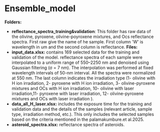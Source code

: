# Ensemble_model
**Folders:**
- **reflectance_spectra_training&validation**: This folder has raw data of the olivine, pyroxene, olivine-poyroxene mixtures, and Ocs reflectance spectra. First raw give the name of he sample. First column 'W' is wavelength in um and the second column is reflectance.
**Files:**
- **input_data.xlsx:** contains 169 selected data for the training and validation of the model. reflectance spectra of each sample were interpolated to a uniform range of 550–2250 nm and denoised using Gaussian filtering (σ = 7 nm). The interpolation was performed at fixed wavelength intervals of 50-nm interval. All the spectra were normalized at 550 nm. The last column indicates the irradiation type (1- olivine with H ion irradiation, 2- pyroxene with H ion irradiation, 3- olivine-pyroxene mixtures and OCs with H ion irradiation, 10- olivine with laser irradiation,11- pyroxene with laser irradiation, 12- olivine-pyroxene mixtures and OCs with laser irradiation ). 
- **data_all_H_laser.xlsx:** includes the exposure time for the training and validation data and the details of the samples (relevant article, sample type, irradiation method, etc.). This only includes the selected samples based on the criteria mentioned in the palamakumbure.et al.2025.
- **asteroid_spectra.xlsx:** reflectance spectra of asteroids. 
